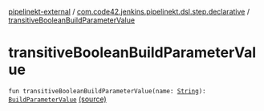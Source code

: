 [pipelinekt-external](../index.md) / [com.code42.jenkins.pipelinekt.dsl.step.declarative](index.md) / [transitiveBooleanBuildParameterValue](./transitive-boolean-build-parameter-value.md)

# transitiveBooleanBuildParameterValue

`fun transitiveBooleanBuildParameterValue(name: `[`String`](https://kotlinlang.org/api/latest/jvm/stdlib/kotlin/-string/index.html)`): `[`BuildParameterValue`](../com.code42.jenkins.pipelinekt.core.build-parameter/-build-parameter-value/index.md) [(source)](https://github.com/code42/pipelinekt/tree/master/dsl/src/main/kotlin/com/code42/jenkins/pipelinekt/dsl/step/declarative/BuildDsl.kt#L37)